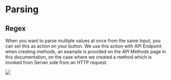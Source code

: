 # Parsing

## Regex

When you want to parse multiple values at once from the same Input, you can set this as action on your button. We use this action with API Endpoint when creating methods, an example is provided on the API Methods page in this documentation, on the case where we created a method which is invoked from Server side from an HTTP request. 

![](images/regex.png)
